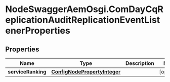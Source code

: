 # NodeSwaggerAemOsgi.ComDayCqReplicationAuditReplicationEventListenerProperties

## Properties

Name | Type | Description | Notes
------------ | ------------- | ------------- | -------------
**serviceRanking** | [**ConfigNodePropertyInteger**](ConfigNodePropertyInteger.md) |  | [optional] 


